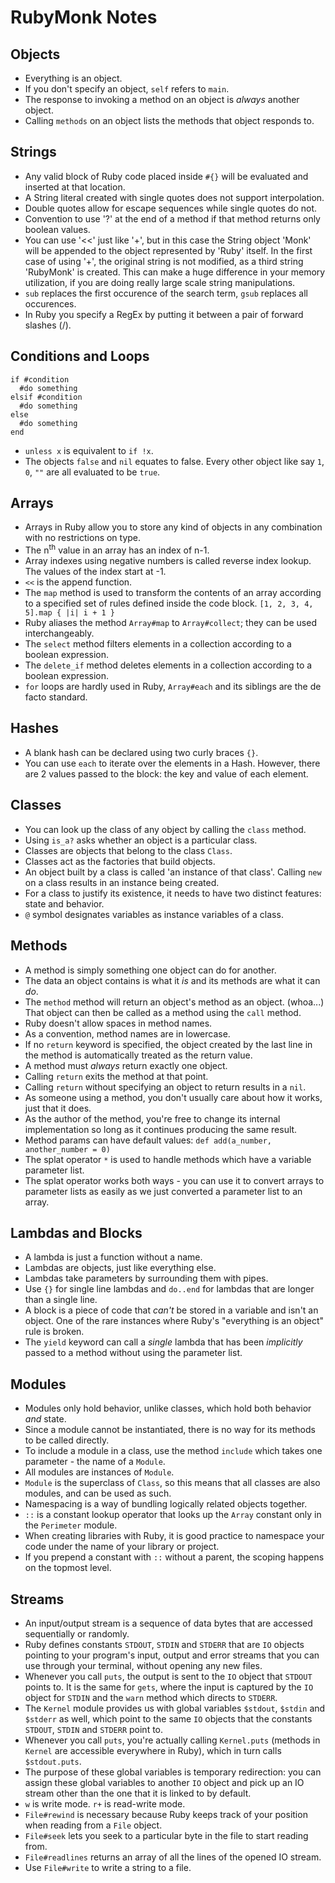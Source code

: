 # RubyMonk Notes

## Objects

* Everything is an object.
* If you don't specify an object, `self` refers to `main`.
* The response to invoking a method on an object is *always* another object.
* Calling `methods` on an object lists the methods that object responds to.


## Strings

* Any valid block of Ruby code placed inside `#{}` will be evaluated and inserted at that location.
* A String literal created with single quotes does not support interpolation.
* Double quotes allow for escape sequences while single quotes do not.
* Convention to use '?' at the end of a method if that method returns only boolean values.
* You can use '<<' just like '+', but in this case the String object 'Monk' will be appended to the object represented by 'Ruby' itself. In the first case of using '+', the original string is not modified, as a third string 'RubyMonk' is created. This can make a huge difference in your memory utilization, if you are doing really large scale string manipulations.
* `sub` replaces the first occurence of the search term, `gsub` replaces all occurences.
* In Ruby you specify a RegEx by putting it between a pair of forward slashes (/).


## Conditions and Loops

    if #condition
      #do something
    elsif #condition
      #do something
    else
      #do something
    end

* `unless x` is equivalent to `if !x`.
* The objects `false` and `nil` equates to false. Every other object like say `1`, `0`, `""` are all evaluated to be `true`.


## Arrays

* Arrays in Ruby allow you to store any kind of objects in any combination with no restrictions on type.
* The n<sup>th</sup> value in an array has an index of n-1.
* Array indexes using negative numbers is called reverse index lookup. The values of the index start at -1.
* `<<` is the append function.
* The `map` method is used to transform the contents of an array according to a specified set of rules defined inside the code block. `[1, 2, 3, 4, 5].map { |i| i + 1 }`
* Ruby aliases the method `Array#map` to `Array#collect`; they can be used interchangeably.
* The `select` method filters elements in a collection according to a boolean expression.
* The `delete_if` method deletes elements in a collection according to a boolean expression.
* `for` loops are hardly used in Ruby, `Array#each` and its siblings are the de facto standard.


## Hashes

* A blank hash can be declared using two curly braces `{}`.
* You can use `each` to iterate over the elements in a Hash. However, there are 2 values passed to the block: the key and value of each element.


## Classes

* You can look up the class of any object by calling the `class` method.
* Using `is_a?` asks whether an object is a particular class.
* Classes are objects that belong to the class `Class`.
* Classes act as the factories that build objects.
* An object built by a class is called 'an instance of that class'. Calling `new` on a class results in an instance being created.
* For a class to justify its existence, it needs to have two distinct features: state and behavior.
* `@` symbol designates variables as instance variables of a class.


## Methods

* A method is simply something one object can do for another.
* The data an object contains is what it *is* and its methods are what it can *do*.
* The `method` method will return an object's method as an object. (whoa...) That object can then be called as a method using the `call` method.
* Ruby doesn't allow spaces in method names.
* As a convention, method names are in lowercase.
* If no `return` keyword is specified, the object created by the last line in the method is automatically treated as the return value.
* A method must *always* return exactly one object.
* Calling `return` exits the method at that point.
* Calling `return` without specifying an object to return results in a `nil`.
* As someone using a method, you don't usually care about how it works, just that it does. 
* As the author of the method, you're free to change its internal implementation so long as it continues producing the same result.
* Method params can have default values: `def add(a_number, another_number = 0)`
* The splat operator `*` is used to handle methods which have a variable parameter list.
* The splat operator works both ways - you can use it to convert arrays to parameter lists as easily as we just converted a parameter list to an array.


## Lambdas and Blocks

* A lambda is just a function without a name.
* Lambdas are objects, just like everything else.
* Lambdas take parameters by surrounding them with pipes.
* Use `{}` for single line lambdas and `do..end` for lambdas that are longer than a single line.
* A block is a piece of code that *can't* be stored in a variable and isn't an object. One of the rare instances where Ruby's "everything is an object" rule is broken.
* The `yield` keyword can call a *single* lambda that has been *implicitly* passed to a method without using the parameter list.


## Modules

* Modules only hold behavior, unlike classes, which hold both behavior *and* state.
* Since a module cannot be instantiated, there is no way for its methods to be called directly.
* To include a module in a class, use the method `include` which takes one parameter - the name of a `Module`.
* All modules are instances of `Module`.
* `Module` is the superclass of `Class`, so this means that all classes are also modules, and can be used as such.
* Namespacing is a way of bundling logically related objects together.
* `::` is a constant lookup operator that looks up the `Array` constant only in the `Perimeter` module.
* When creating libraries with Ruby, it is good practice to namespace your code under the name of your library or project.
* If you prepend a constant with `::` without a parent, the scoping happens on the topmost level.


## Streams

* An input/output stream is a sequence of data bytes that are accessed sequentially or randomly.
* Ruby defines constants `STDOUT`, `STDIN` and `STDERR` that are `IO` objects pointing to your program's input, output and error streams that you can use through your terminal, without opening any new files.
* Whenever you call `puts`, the output is sent to the `IO` object that `STDOUT` points to. It is the same for `gets`, where the input is captured by the `IO` object for `STDIN` and the `warn` method which directs to `STDERR`.
* The `Kernel` module provides us with global variables `$stdout`, `$stdin` and `$stderr` as well, which point to the same `IO` objects that the constants `STDOUT`, `STDIN` and `STDERR` point to.
* Whenever you call `puts`, you're actually calling `Kernel.puts` (methods in `Kernel` are accessible everywhere in Ruby), which in turn calls `$stdout.puts`.
* The purpose of these global variables is temporary redirection: you can assign these global variables to another `IO` object and pick up an IO stream other than the one that it is linked to by default.
* `w` is write mode. `r+` is read-write mode.
* `File#rewind` is necessary because Ruby keeps track of your position when reading from a `File` object.
* `File#seek` lets you seek to a particular byte in the file to start reading from.
* `File#readlines` returns an array of all the lines of the opened IO stream.
* Use `File#write` to write a string to a file.

